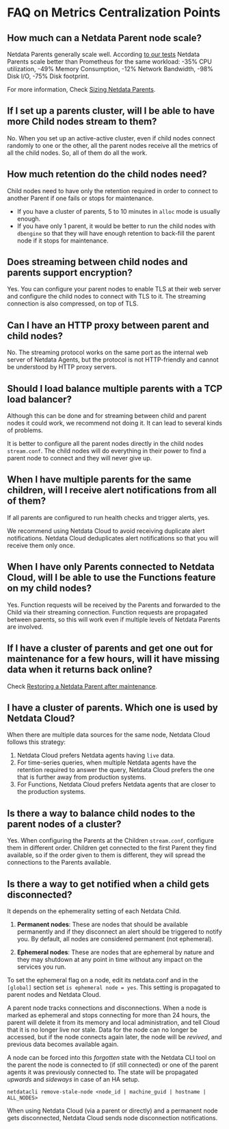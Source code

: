 # FAQ on Metrics Centralization Points

## How much can a Netdata Parent node scale?

Netdata Parents generally scale well. According [to our tests](https://blog.netdata.cloud/netdata-vs-prometheus-performance-analysis/) Netdata Parents scale better than Prometheus for the same workload: -35% CPU utilization, -49% Memory Consumption, -12% Network Bandwidth, -98% Disk I/O, -75% Disk footprint.

For more information, Check [Sizing Netdata Parents](/docs/observability-centralization-points/metrics-centralization-points/sizing-netdata-parents.md).

## If I set up a parents cluster, will I be able to have more Child nodes stream to them?

No. When you set up an active-active cluster, even if child nodes connect randomly to one or the other, all the parent nodes receive all the metrics of all the child nodes. So, all of them do all the work.

## How much retention do the child nodes need?

Child nodes need to have only the retention required in order to connect to another Parent if one fails or stops for maintenance.

- If you have a cluster of parents, 5 to 10 minutes in `alloc` mode is usually enough.
- If you have only 1 parent, it would be better to run the child nodes with `dbengine` so that they will have enough retention to back-fill the parent node if it stops for maintenance.

## Does streaming between child nodes and parents support encryption?

Yes. You can configure your parent nodes to enable TLS at their web server and configure the child nodes to connect with TLS to it. The streaming connection is also compressed, on top of TLS.

## Can I have an HTTP proxy between parent and child nodes?

No. The streaming protocol works on the same port as the internal web server of Netdata Agents, but the protocol is not HTTP-friendly and cannot be understood by HTTP proxy servers.

## Should I load balance multiple parents with a TCP load balancer?

Although this can be done and for streaming between child and parent nodes it could work, we recommend not doing it. It can lead to several kinds of problems.

It is better to configure all the parent nodes directly in the child nodes `stream.conf`. The child nodes will do everything in their power to find a parent node to connect and they will never give up.

## When I have multiple parents for the same children, will I receive alert notifications from all of them?

If all parents are configured to run health checks and trigger alerts, yes.

We recommend using Netdata Cloud to avoid receiving duplicate alert notifications. Netdata Cloud deduplicates alert notifications so that you will receive them only once.

## When I have only Parents connected to Netdata Cloud, will I be able to use the Functions feature on my child nodes?

Yes. Function requests will be received by the Parents and forwarded to the Child via their streaming connection. Function requests are propagated between parents, so this will work even if multiple levels of Netdata Parents are involved.

## If I have a cluster of parents and get one out for maintenance for a few hours, will it have missing data when it returns back online?

Check [Restoring a Netdata Parent after maintenance](/docs/observability-centralization-points/metrics-centralization-points/clustering-and-high-availability-of-netdata-parents.md).

## I have a cluster of parents. Which one is used by Netdata Cloud?

When there are multiple data sources for the same node, Netdata Cloud follows this strategy:

1. Netdata Cloud prefers Netdata agents having `live` data.
2. For time-series queries, when multiple Netdata agents have the retention required to answer the query, Netdata Cloud prefers the one that is further away from production systems.
3. For Functions, Netdata Cloud prefers Netdata agents that are closer to the production systems.

## Is there a way to balance child nodes to the parent nodes of a cluster?

Yes. When configuring the Parents at the Children `stream.conf`, configure them in different order. Children get connected to the first Parent they find available, so if the order given to them is different, they will spread the connections to the Parents available.

## Is there a way to get notified when a child gets disconnected?

It depends on the ephemerality setting of each Netdata Child.

1. **Permanent nodes**: These are nodes that should be available permanently and if they disconnect an alert should be triggered to notify you.  By default, all nodes are considered permanent (not ephemeral).

2. **Ephemeral nodes**: These are nodes that are ephemeral by nature and they may shutdown at any point in time without any impact on the services you run.

To set the ephemeral flag on a node, edit its netdata.conf and in the `[global]` section set `is ephemeral node = yes`. This setting is propagated to parent nodes and Netdata Cloud.

A parent node tracks connections and disconnections. When a node is marked as ephemeral and stops connecting for more than 24 hours, the parent will delete it from its memory and local administration, and tell Cloud that it is no longer live nor stale. Data for the node can no longer be accessed, but if the node connects again later, the node will be _revived_, and previous data becomes available again.

A node can be forced into this _forgotten_ state with the Netdata CLI tool on the parent the node is connected to (if still connected) or one of the parent agents it was previously connected to. The state will be propagated _upwards_ and _sideways_ in case of an HA setup.

```
netdatacli remove-stale-node <node_id | machine_guid | hostname | ALL_NODES>
```

When using Netdata Cloud (via a parent or directly) and a permanent node gets disconnected, Netdata Cloud sends node disconnection notifications.
